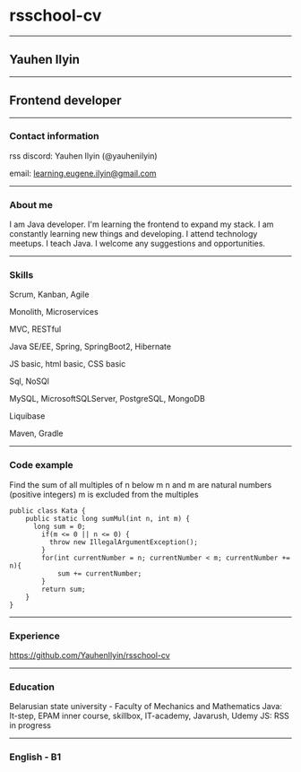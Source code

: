 # rsschool-cv

---

## Yauhen Ilyin

---

## Frontend developer

---

### Contact information
rss discord: Yauhen Ilyin (@yauhenilyin)

email: learning.eugene.ilyin@gmail.com

---

### About me
I am Java developer. I'm learning the frontend to expand my stack. I am constantly learning new things and developing. I attend technology meetups. I teach Java. I welcome any suggestions and opportunities.

---

### Skills
Scrum, Kanban, Agile

Monolith, Microservices

MVC, RESTful

Java SE/EE, Spring, SpringBoot2, Hibernate

JS basic, html basic, CSS basic

Sql, NoSQl

MySQL, MicrosoftSQLServer, PostgreSQL, MongoDB

Liquibase

Maven, Gradle

---

### Code example
Find the sum of all multiples of n below m
n and m are natural numbers (positive integers)
m is excluded from the multiples
```
public class Kata {
    public static long sumMul(int n, int m) {
      long sum = 0;
        if(m <= 0 || n <= 0) {
          throw new IllegalArgumentException();
        }
        for(int currentNumber = n; currentNumber < m; currentNumber += n){
            sum += currentNumber;
        }
        return sum;
    }
}
```

---

### Experience
https://github.com/YauhenIlyin/rsschool-cv

---

### Education

Belarusian state university - Faculty of Mechanics and Mathematics
Java: It-step, EPAM inner course, skillbox, IT-academy, Javarush, Udemy
JS: RSS in progress

---

### English - B1